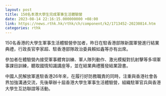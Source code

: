```yaml
---
layout: post
title: 150名本港大學生完成軍事生活體驗營
date: 2023-08-14 22:16:15.000000000 +08:00
link: https://news.rthk.hk/rthk/ch/component/k2/1713452-20230814.htm
categories: rthk
---
```


150名香港的大學生軍事生活體驗營參加者，昨日在駐香港部隊新圍軍營進行結業典禮，行政長官李家超、駐香港部隊政治委員賴如鑫等亦有出席。

參加者在體驗營內接受軍事體育訓練、軍人隊列動作、激光模擬對抗射擊等多項軍事課目訓練，聽取國情知識講座等，並在結業典禮獲發結業證書。

中國人民解放軍進駐香港26年來，在履行好防務職責的同時，注重與香港社會各界加強溝通交流，先後舉辦十屆香港大學生軍事生活體驗營，組織駐軍官兵與香港大學生互訪聯誼等活動。
